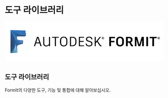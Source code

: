 # 도구 라이브러리

![](<../.gitbook/assets/b5030b43-df24-4259-ad6a-94bcad61bc78 (1).png>)

## 도구 라이브러리

FormIt의 다양한 도구, 기능 및 통합에 대해 알아보십시오.
